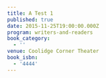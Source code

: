 ```yaml
---
title: A Test 1
published: true
date: 2015-11-25T19:00:00.000Z
program: writers-and-readers
book_category:
  - ''
venue: Coolidge Corner Theater
book_isbn:
  - '4444'
---
```


